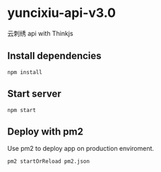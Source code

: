 # yuncixiu-api-v3.0

云刺绣 api with Thinkjs  

## Install dependencies

```
npm install
```

## Start server

```
npm start
```

## Deploy with pm2

Use pm2 to deploy app on production enviroment.

```
pm2 startOrReload pm2.json
```

